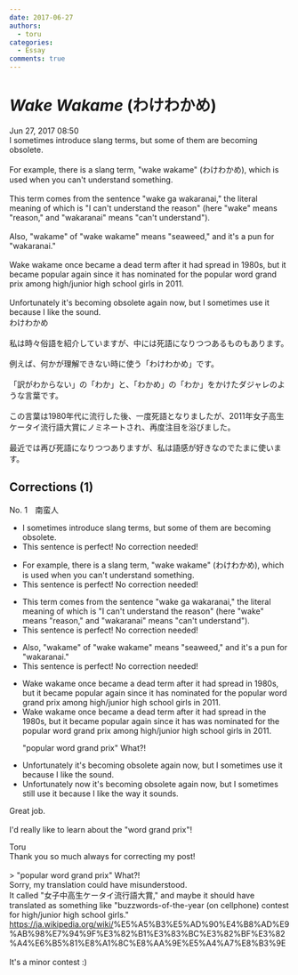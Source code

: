 ```yaml
---
date: 2017-06-27
authors:
  - toru
categories:
  - Essay
comments: true
---
```


# <strong><em>Wake Wakame</strong></em> (わけわかめ)
<div class="date">Jun 27, 2017 08:50</div>
<div id="post"><div id="body_show_ori">
I sometimes introduce slang terms, but some of them are becoming obsolete.<br/><br/>For example, there is a slang term, "wake wakame" (わけわかめ), which is used when you can't understand something.<br/><br/>This term comes from the sentence "wake ga wakaranai," the literal meaning of which is "I can't understand the reason" (here "wake" means "reason," and "wakaranai" means "can't understand").<br/><br/>Also, "wakame" of "wake wakame" means "seaweed," and it's a pun for "wakaranai."<br/><br/>Wake wakame once became a dead term after it had spread in 1980s, but it became popular again since it has nominated for the popular word grand prix among high/junior high school girls in 2011.<br/><br/>Unfortunately it's becoming obsolete again now, but I sometimes use it because I like the sound.
</div></div>

<!-- more -->

<div id="post_ja"><div id="body_show_mo">
わけわかめ<br/><br/>私は時々俗語を紹介していますが、中には死語になりつつあるものもあります。<br/><br/>例えば、何かが理解できない時に使う「わけわかめ」です。<br/><br/>「訳がわからない」の「わか」と、「わかめ」の「わか」をかけたダジャレのような言葉です。<br/><br/>この言葉は1980年代に流行した後、一度死語となりましたが、2011年女子高生ケータイ流行語大賞にノミネートされ、再度注目を浴びました。<br/><br/>最近では再び死語になりつつありますが、私は語感が好きなのでたまに使います。
</div></div>

## Corrections (1)
<div id="block"><div class="first_name"> No. 1　<span class="just_name">南蛮人</span></div><div id="block2">
<ul class="correction_field">
<li class="incorrect">I sometimes introduce slang terms, but some of them are becoming obsolete.</li>
<li class="corrected perfect">This sentence is perfect! No correction needed!</li>
</ul>
<ul class="correction_field">
<li class="incorrect">For example, there is a slang term, "wake wakame" (わけわかめ), which is used when you can't understand something.</li>
<li class="corrected perfect">This sentence is perfect! No correction needed!</li>
</ul>
<ul class="correction_field">
<li class="incorrect">This term comes from the sentence "wake ga wakaranai," the literal meaning of which is "I can't understand the reason" (here "wake" means "reason," and "wakaranai" means "can't understand").</li>
<li class="corrected perfect">This sentence is perfect! No correction needed!</li>
</ul>
<ul class="correction_field">
<li class="incorrect">Also, "wakame" of "wake wakame" means "seaweed," and it's a pun for "wakaranai."</li>
<li class="corrected perfect">This sentence is perfect! No correction needed!</li>
</ul>
<ul class="correction_field">
<li class="incorrect">Wake wakame once became a dead term after it had spread in 1980s, but it became popular again since it has nominated for the popular word grand prix among high/junior high school girls in 2011.</li>
<li class="corrected correct">
Wake wakame once became a dead term after it had spread in <span class="f_blue">the</span> 1980s, but it became popular again since it <span class="sline"><span class="f_red">has</span></span> <span class="f_blue">was</span> nominated for the popular word grand prix among high/junior high school girls in 2011.
<p class="correction_comment">"popular word grand prix" What?!</p>
</li>
</ul>
<ul class="correction_field">
<li class="incorrect">Unfortunately it's becoming obsolete again now, but I sometimes use it because I like the sound.</li>
<li class="corrected correct">
Unfortunately <span class="f_gray">now</span> it's becoming obsolete again <span class="sline"><span class="f_red">now</span></span>, but I sometimes still use it because I like the <span class="f_gray">way it</span> sound<span class="f_gray">s</span>.
</li>
</ul>
<p class="comment_small">
 Great job.
 <br/>
 <br/>
 I'd really like to learn about the "word grand prix"!
</p>

</div><div class="name"><span class="just_name">Toru</span><br>
Thank you so much always for correcting my post!<br/><br/>&gt; "popular word grand prix" What?!<br/>Sorry, my translation could have misunderstood.<br/>It called "女子中高生ケータイ流行語大賞," and maybe it should have translated as something like "buzzwords-of-the-year (on cellphone) contest for high/junior high school girls."<br/><a href="https://ja.wikipedia.org/wiki/" target="_blank">https://ja.wikipedia.org/wiki/</a>%E5%A5%B3%E5%AD%90%E4%B8%AD%E9%AB%98%E7%94%9F%E3%82%B1%E3%83%BC%E3%82%BF%E3%82%A4%E6%B5%81%E8%A1%8C%E8%AA%9E%E5%A4%A7%E8%B3%9E<br/><br/>It's a minor contest :)
</div>
</div>
